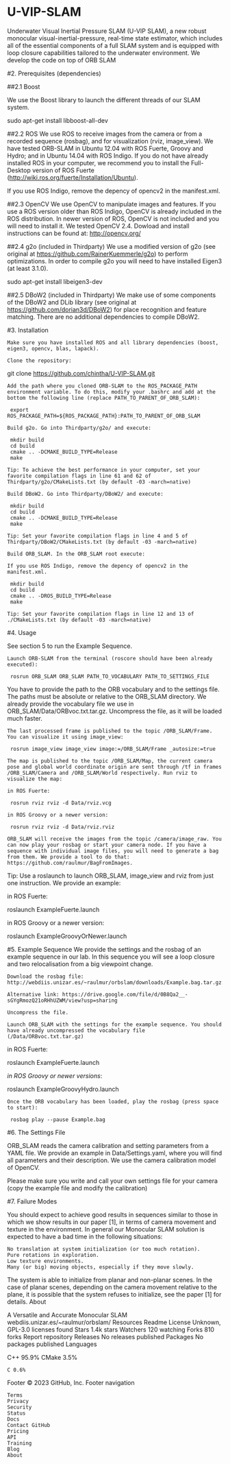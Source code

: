 # U-VIP-SLAM
Underwater Visual Inertial Pressure SLAM (U-VIP SLAM), a new robust monocular visual-inertial-pressure, real-time state estimator, which includes all of the essential components of a full SLAM system and is equipped with loop closure capabilities tailored to the underwater environment.
We develop the code on top of ORB SLAM

#2. Prerequisites (dependencies)

##2.1 Boost

We use the Boost library to launch the different threads of our SLAM system.

sudo apt-get install libboost-all-dev 

##2.2 ROS We use ROS to receive images from the camera or from a recorded sequence (rosbag), and for visualization (rviz, image_view). We have tested ORB-SLAM in Ubuntu 12.04 with ROS Fuerte, Groovy and Hydro; and in Ubuntu 14.04 with ROS Indigo. If you do not have already installed ROS in your computer, we recommend you to install the Full-Desktop version of ROS Fuerte (http://wiki.ros.org/fuerte/Installation/Ubuntu).

If you use ROS Indigo, remove the depency of opencv2 in the manifest.xml.

##2.3 OpenCV We use OpenCV to manipulate images and features. If you use a ROS version older than ROS Indigo, OpenCV is already included in the ROS distribution. In newer version of ROS, OpenCV is not included and you will need to install it. We tested OpenCV 2.4. Dowload and install instructions can be found at: http://opencv.org/

##2.4 g2o (included in Thirdparty) We use a modified version of g2o (see original at https://github.com/RainerKuemmerle/g2o) to perform optimizations. In order to compile g2o you will need to have installed Eigen3 (at least 3.1.0).

sudo apt-get install libeigen3-dev

##2.5 DBoW2 (included in Thirdparty) We make use of some components of the DBoW2 and DLib library (see original at https://github.com/dorian3d/DBoW2) for place recognition and feature matching. There are no additional dependencies to compile DBoW2.

#3. Installation

    Make sure you have installed ROS and all library dependencies (boost, eigen3, opencv, blas, lapack).

    Clone the repository:
git clone https://github.com/chintha/U-VIP-SLAM.git

    Add the path where you cloned ORB-SLAM to the ROS_PACKAGE_PATH environment variable. To do this, modify your .bashrc and add at the bottom the following line (replace PATH_TO_PARENT_OF_ORB_SLAM):

     export ROS_PACKAGE_PATH=${ROS_PACKAGE_PATH}:PATH_TO_PARENT_OF_ORB_SLAM

    Build g2o. Go into Thirdparty/g2o/ and execute:

     mkdir build
     cd build
     cmake .. -DCMAKE_BUILD_TYPE=Release
     make 

    Tip: To achieve the best performance in your computer, set your favorite compilation flags in line 61 and 62 of Thirdparty/g2o/CMakeLists.txt (by default -03 -march=native)

    Build DBoW2. Go into Thirdparty/DBoW2/ and execute:

     mkdir build
     cd build
     cmake .. -DCMAKE_BUILD_TYPE=Release
     make  

    Tip: Set your favorite compilation flags in line 4 and 5 of Thirdparty/DBoW2/CMakeLists.txt (by default -03 -march=native)

    Build ORB_SLAM. In the ORB_SLAM root execute:

    If you use ROS Indigo, remove the depency of opencv2 in the manifest.xml.

     mkdir build
     cd build
     cmake .. -DROS_BUILD_TYPE=Release
     make

    Tip: Set your favorite compilation flags in line 12 and 13 of ./CMakeLists.txt (by default -03 -march=native)

#4. Usage

See section 5 to run the Example Sequence.

    Launch ORB-SLAM from the terminal (roscore should have been already executed):

     rosrun ORB_SLAM ORB_SLAM PATH_TO_VOCABULARY PATH_TO_SETTINGS_FILE

You have to provide the path to the ORB vocabulary and to the settings file. The paths must be absolute or relative to the ORB_SLAM directory.
We already provide the vocabulary file we use in ORB_SLAM/Data/ORBvoc.txt.tar.gz. Uncompress the file, as it will be loaded much faster.

    The last processed frame is published to the topic /ORB_SLAM/Frame. You can visualize it using image_view:

     rosrun image_view image_view image:=/ORB_SLAM/Frame _autosize:=true

    The map is published to the topic /ORB_SLAM/Map, the current camera pose and global world coordinate origin are sent through /tf in frames /ORB_SLAM/Camera and /ORB_SLAM/World respectively. Run rviz to visualize the map:

    in ROS Fuerte:

     rosrun rviz rviz -d Data/rviz.vcg

    in ROS Groovy or a newer version:

     rosrun rviz rviz -d Data/rviz.rviz

    ORB_SLAM will receive the images from the topic /camera/image_raw. You can now play your rosbag or start your camera node. If you have a sequence with individual image files, you will need to generate a bag from them. We provide a tool to do that: https://github.com/raulmur/BagFromImages.

Tip: Use a roslaunch to launch ORB_SLAM, image_view and rviz from just one instruction. We provide an example:

in ROS Fuerte:

roslaunch ExampleFuerte.launch

in ROS Groovy or a newer version:

roslaunch ExampleGroovyOrNewer.launch

#5. Example Sequence We provide the settings and the rosbag of an example sequence in our lab. In this sequence you will see a loop closure and two relocalisation from a big viewpoint change.

    Download the rosbag file:
    http://webdiis.unizar.es/~raulmur/orbslam/downloads/Example.bag.tar.gz.

    Alternative link: https://drive.google.com/file/d/0B8Qa2__-sGYgRmozQ21oRHhUZWM/view?usp=sharing

    Uncompress the file.

    Launch ORB_SLAM with the settings for the example sequence. You should have already uncompressed the vocabulary file (/Data/ORBvoc.txt.tar.gz)

in ROS Fuerte:

  roslaunch ExampleFuerte.launch

*in ROS Groovy or newer versions*:

  roslaunch ExampleGroovyHydro.launch

    Once the ORB vocabulary has been loaded, play the rosbag (press space to start):

     rosbag play --pause Example.bag

#6. The Settings File

ORB_SLAM reads the camera calibration and setting parameters from a YAML file. We provide an example in Data/Settings.yaml, where you will find all parameters and their description. We use the camera calibration model of OpenCV.

Please make sure you write and call your own settings file for your camera (copy the example file and modify the calibration)

#7. Failure Modes

You should expect to achieve good results in sequences similar to those in which we show results in our paper [1], in terms of camera movement and texture in the environment. In general our Monocular SLAM solution is expected to have a bad time in the following situations:

    No translation at system initialization (or too much rotation).
    Pure rotations in exploration.
    Low texture environments.
    Many (or big) moving objects, especially if they move slowly.

The system is able to initialize from planar and non-planar scenes. In the case of planar scenes, depending on the camera movement relative to the plane, it is possible that the system refuses to initialize, see the paper [1] for details.
About

A Versatile and Accurate Monocular SLAM
webdiis.unizar.es/~raulmur/orbslam/
Resources
Readme
License
Unknown, GPL-3.0 licenses found
Stars
1.4k stars
Watchers
120 watching
Forks
810 forks
Report repository
Releases
No releases published
Packages
No packages published
Languages

C++ 95.9%
CMake 3.5%

    C 0.6% 

Footer
© 2023 GitHub, Inc.
Footer navigation

    Terms
    Privacy
    Security
    Status
    Docs
    Contact GitHub
    Pricing
    API
    Training
    Blog
    About


